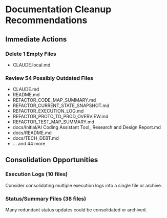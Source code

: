 # Documentation Cleanup Recommendations

## Immediate Actions

### Delete 1 Empty Files
- CLAUDE.local.md

### Review 54 Possibly Outdated Files
- CLAUDE.md
- README.md
- REFACTOR_CODE_MAP_SUMMARY.md
- REFACTOR_CURRENT_STATE_SNAPSHOT.md
- REFACTOR_EXECUTION_LOG.md
- REFACTOR_PROTO_TO_PROD_OVERVIEW.md
- REFACTOR_TEST_MAP_SUMMARY.md
- docs/Initial/AI Coding Assistant Tool_ Research and Design Report.md
- docs/README.md
- docs/TECH_DEBT.md
- ... and 44 more

## Consolidation Opportunities

### Execution Logs (10 files)
Consider consolidating multiple execution logs into a single file or archive.

### Status/Summary Files (38 files)
Many redundant status updates could be consolidated or archived.

